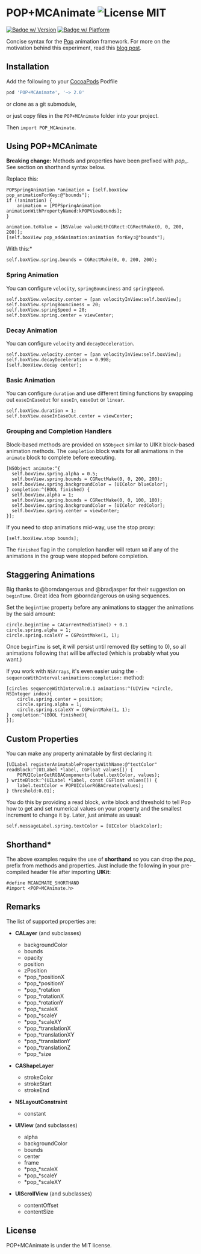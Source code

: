 POP+MCAnimate ![License MIT](https://go-shields.herokuapp.com/license-MIT-blue.png)
=============

[![Badge w/ Version](https://cocoapod-badges.herokuapp.com/v/POP+MCAnimate/badge.png)](https://github.com/matthewcheok/POP-MCAnimate)
[![Badge w/ Platform](https://cocoapod-badges.herokuapp.com/p/POP+MCAnimate/badge.svg)](https://github.com/matthewcheok/POP-MCAnimate)

Concise syntax for the [Pop](https://github.com/facebook/pop) animation framework. For more on the motivation behind this experiment, read this [blog post](http://blog.matthewcheok.com/making-your-animations-pop/).

## Installation

Add the following to your [CocoaPods](http://cocoapods.org/) Podfile
```ruby
pod 'POP+MCAnimate', '~> 2.0'
```

or clone as a git submodule,

or just copy files in the ```POP+MCAnimate``` folder into your project.

Then `import POP_MCAnimate`.

## Using POP+MCAnimate

**Breaking change:** Methods and properties have been prefixed with *pop_*. See section on shorthand syntax below.

Replace this:
```objc
POPSpringAnimation *animation = [self.boxView pop_animationForKey:@"bounds"];
if (!animation) {
    animation = [POPSpringAnimation animationWithPropertyNamed:kPOPViewBounds];
}

animation.toValue = [NSValue valueWithCGRect:CGRectMake(0, 0, 200, 200)];
[self.boxView pop_addAnimation:animation forKey:@"bounds"];
```

With this:*
```objc
self.boxView.spring.bounds = CGRectMake(0, 0, 200, 200);
```

### Spring Animation

You can configure `velocity`, `springBounciness` and `springSpeed`.
```objc
self.boxView.velocity.center = [pan velocityInView:self.boxView];
self.boxView.springBounciness = 20;
self.boxView.springSpeed = 20;
self.boxView.spring.center = viewCenter;
```

### Decay Animation

You can configure `velocity` and `decayDeceleration`.
```objc
self.boxView.velocity.center = [pan velocityInView:self.boxView];
self.boxView.decayDeceleration = 0.998;
[self.boxView.decay center];
```

### Basic Animation

You can configure `duration` and use different timing functions by swapping out `easeInEaseOut` for  `easeIn`, `easeOut` or `linear`.
```objc
self.boxView.duration = 1;
self.boxView.easeInEaseOut.center = viewCenter;
```

### Grouping and Completion Handlers

Block-based methods are provided on `NSObject` similar to UIKit block-based animation methods. The `completion` block waits for all animations in the `animate` block to complete before executing.
```objc
[NSObject animate:^{
  self.boxView.spring.alpha = 0.5;
  self.boxView.spring.bounds = CGRectMake(0, 0, 200, 200);
  self.boxView.spring.backgroundColor = [UIColor blueColor];
} completion:^(BOOL finished) {
  self.boxView.alpha = 1;
  self.boxView.spring.bounds = CGRectMake(0, 0, 100, 100);
  self.boxView.spring.backgroundColor = [UIColor redColor];
  self.boxView.spring.center = viewCenter;
}];
```

If you need to stop animations mid-way, use the stop proxy:
```objc
[self.boxView.stop bounds];
```

The `finished` flag in the completion handler will return `NO` if any of the animations in the group were stopped before completion.

## Staggering Animations

Big thanks to @borndangerous and @bradjasper for their suggestion on `beginTime`. Great idea from @borndangerous on using sequences.

Set the `beginTime` property before any animations to stagger the animations by the said amount:
```objc
circle.beginTime = CACurrentMediaTime() + 0.1
circle.spring.alpha = 1;
circle.spring.scaleXY = CGPointMake(1, 1);
```

Once `beginTime` is set, it will persist until removed (by setting to 0), so all animations following that will be affected (which is probably what you want.)

If you work with `NSArrays`, it's even easier using the `-sequenceWithInterval:animations:completion:` method:
```objc
[circles sequenceWithInterval:0.1 animations:^(UIView *circle, NSInteger index){
    circle.spring.center = position;
    circle.spring.alpha = 1;
    circle.spring.scaleXY = CGPointMake(1, 1);
} completion:^(BOOL finished){
}];
```

## Custom Properties

You can make any property animatable by first declaring it:
```objc
[UILabel registerAnimatablePropertyWithName:@"textColor" readBlock:^(UILabel *label, CGFloat values[]) {
    POPUIColorGetRGBAComponents(label.textColor, values);
} writeBlock:^(UILabel *label, const CGFloat values[]) {
    label.textColor = POPUIColorRGBACreate(values);
} threshold:0.01];
```

You do this by providing a read block, write block and threshold to tell Pop how to get and set numerical values on your property and the smallest increment to change it by. Later, just animate as usual:
```objc
self.messageLabel.spring.textColor = [UIColor blackColor];
```

## Shorthand*

The above examples require the use of **shorthand** so you can drop the *pop_* prefix from methods and properties. Just include the following in your pre-compiled header file after importing **UIKit**:

```objc
#define MCANIMATE_SHORTHAND
#import <POP+MCAnimate.h>
```

## Remarks

The list of supported properties are:
- **CALayer** (and subclasses)
  - backgroundColor
  - bounds
  - opacity
  - position
  - zPosition
  - *pop_*positionX
  - *pop_*positionY
  - *pop_*rotation
  - *pop_*rotationX
  - *pop_*rotationY
  - *pop_*scaleX
  - *pop_*scaleY
  - *pop_*scaleXY
  - *pop_*translationX
  - *pop_*translationXY
  - *pop_*translationY
  - *pop_*translationZ
  - *pop_*size


- **CAShapeLayer**
  - strokeColor
  - strokeStart
  - strokeEnd


- **NSLayoutConstraint**
  - constant


- **UIView** (and subclasses)
  - alpha
  - backgroundColor
  - bounds
  - center
  - frame
  - *pop_*scaleX
  - *pop_*scaleY
  - *pop_*scaleXY


- **UIScrollView** (and subclasses)
  - contentOffset
  - contentSize


## License

POP+MCAnimate is under the MIT license.

